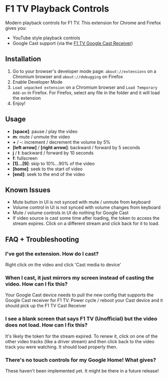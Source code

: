 # F1 TV Playback Controls

Modern playback controls for F1 TV. This extension for Chrome and Firefox gives you:

- YouTube style playback controls
- Google Cast support (via the [F1 TV Google Cast Receiver](https://github.com/outlandnish/f1tv-cast-receiver))

## Installation

1. Go to your browser's developer mode page: `about://extensions` on a Chromium browser and `about://debugging` on Firefox
2. Enable Developer Mode
3. `Load unpacked extension` on a Chromium browser and `Load Temporary Add-on` in Firefox. For Firefox, select any file in the folder and it will load the extension
4. Enjoy!

## Usage

- __[space]__: pause / play the video
- __m__: mute / unmute the video
- __+__ / __-__: increment / decrement the volume by 5%
- __[left arrow]__ / __[right arrow]__: backward / forward by 5 seconds
- __j__ / __l__: backward / forward by 10 seconds
- __f__: fullscreen
- __[1]...[9]__: skip to 10%...90% of the video
- __[home]__: seek to the start of video
- __[end]__: seek to the end of the video

## Known Issues

- Mute button in UI is not synced with mute / unmute from keyboard
- Volume control in UI is not synced with volume changes from keyboard
- Mute / volume controls in UI do nothing for Google Cast
- If video source is cast some time after loading, the token to access the stream expires. Click on a different stream and click back for it to load.

## FAQ + Troubleshooting

### I've got the extension. How do I cast?
Right click on the video and click 'Cast media to device'

### When I cast, it just mirrors my screen instead of casting the video. How can I fix this?
Your Google Cast device needs to pull the new config that supports the Google Cast receiver for F1 TV. Power cycle / reboot your Cast device and it should pick up the F1 TV Cast Receiver

### I see a blank screen that says F1 TV (Unofficial) but the video does not load. How can I fix this?
It's likely the token for the stream expired. To renew it, click on one of the other video tracks (like a driver stream) and then click back to the video track you were watching. It should load properly then.

### There's no touch controls for my Google Home! What gives?
These haven't been implemented yet. It might be there in a future release!
